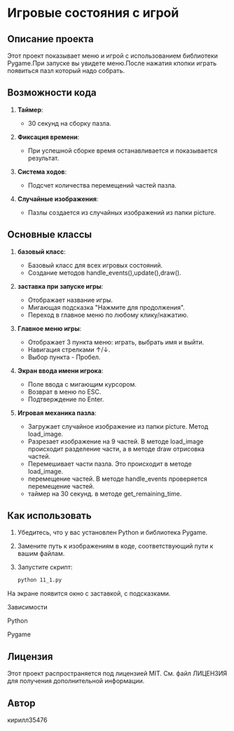 # Игровые состояния с игрой

## Описание проекта

Этот проект показывает меню и игрой с использованием библиотеки Pygame.При запуске вы увидете меню.После нажатия кпопки играть появиться пазл который надо собрать.

## Возможности кода

1. **Таймер**: 
    - 30 секунд на сборку пазла.

2. **Фиксация времени**: 
    - При успешной сборке время останавливается и показывается результат.

3. **Система ходов**: 
    - Подсчет количества перемещений частей пазла.

4. **Случайные изображения**: 
    - Пазлы создается из случайных изображений из папки picture.

## Основные классы

1. **базовый класс**:
    - Базовый класс для всех игровых состояний.
    - Создание методов handle_events(),update(),draw().

2. **заставка при запуске игры**:
    - Отображает название игры.
    - Мигающая подсказка "Нажмите для продолжения".
    - Переход в главное меню по любому клику/нажатию.

3. **Главное меню игры**:
    - Отображает 3 пункта меню: играть, выбрать имя и выйти.
    - Навигация стрелками ↑/↓.
    - Выбор пункта - Пробел.

4. **Экран ввода имени игрока**:
    - Поле ввода с мигающим курсором.
    - Возврат в меню по ESC.
    - Подтверждение по Enter.

5. **Игровая механика пазла**:
    - Загружает случайное изображение из папки picture. Метод  load_image.
    - Разрезает изображение на 9 частей. В методе load_image происходит разделение части, а в методе draw отрисовка частей.
    - Перемешивает части пазла. Это происходит в методе load_image.
    - перемещение частей. В методе handle_events проверяется перемещение частей.
    - таймер на 30 секунд. в методе get_remaining_time.
   
## Как использовать

1. Убедитесь, что у вас установлен Python и библиотека Pygame.
2. Замените путь к изображениям в коде, соответствующий пути к вашим файлам.
3. Запустите скрипт:

   ```bash
   python 11_1.py
На экране появится окно с заставкой, с подсказками.

Зависимости

Python

Pygame


## Лицензия

Этот проект распространяется под лицензией MIT. См. файл ЛИЦЕНЗИЯ для получения дополнительной информации.

## Автор 

кирилл35476
